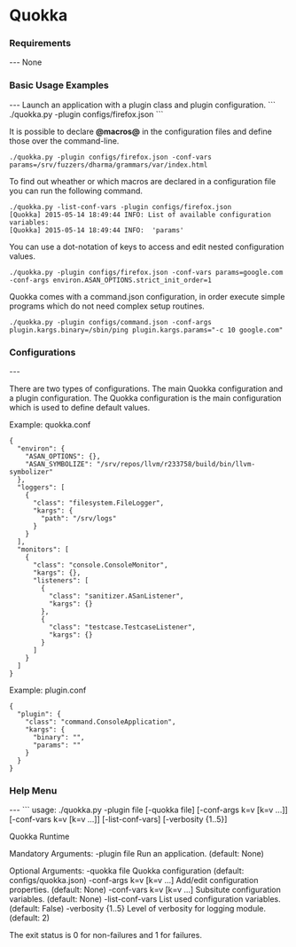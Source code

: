 Quokka
======

<h3>Requirements</h3>
---
None


<h3>Basic Usage Examples</h3>
---
Launch an application with a plugin class and plugin configuration.
```
./quokka.py -plugin configs/firefox.json
```

It is possible to declare **@macros@** in the configuration files and define those over the command-line.

```
./quokka.py -plugin configs/firefox.json -conf-vars params=/srv/fuzzers/dharma/grammars/var/index.html
```

To find out wheather or which macros are declared in a configuration file you can run the following command.
```
./quokka.py -list-conf-vars -plugin configs/firefox.json
[Quokka] 2015-05-14 18:49:44 INFO: List of available configuration variables:
[Quokka] 2015-05-14 18:49:44 INFO: 	'params'
```

You can use a dot-notation of keys to access and edit nested configuration values.
```
./quokka.py -plugin configs/firefox.json -conf-vars params=google.com -conf-args environ.ASAN_OPTIONS.strict_init_order=1
```

Quokka comes with a command.json configuration, in order execute simple programs which do not need complex setup routines.

```
./quokka.py -plugin configs/command.json -conf-args plugin.kargs.binary=/sbin/ping plugin.kargs.params="-c 10 google.com"
```

<h3>Configurations</h3>
---

There are two types of configurations. The main Quokka configuration and a plugin configuration. The Quokka configuration is the main configuration which is used to define default values.

Example: quokka.conf

```
{
  "environ": {
    "ASAN_OPTIONS": {},
    "ASAN_SYMBOLIZE": "/srv/repos/llvm/r233758/build/bin/llvm-symbolizer"
  },
  "loggers": [
    {
      "class": "filesystem.FileLogger",
      "kargs": {
        "path": "/srv/logs"
      }
    }
  ],
  "monitors": [
    {
      "class": "console.ConsoleMonitor",
      "kargs": {},
      "listeners": [
        {
          "class": "sanitizer.ASanListener",
          "kargs": {}
        },
        {
          "class": "testcase.TestcaseListener",
          "kargs": {}
        }
      ]
    }
  ]
}
```

Example: plugin.conf

```
{
  "plugin": {
    "class": "command.ConsoleApplication",
    "kargs": {
      "binary": "",
      "params": ""
    }
  }
}
```



<h3>Help Menu</h3>
---
```
usage: ./quokka.py -plugin file [-quokka file] [-conf-args k=v [k=v ...]]
                   [-conf-vars k=v [k=v ...]] [-list-conf-vars]
                   [-verbosity {1..5}]

Quokka Runtime

Mandatory Arguments:
  -plugin file          Run an application. (default: None)

Optional Arguments:
  -quokka file          Quokka configuration (default: configs/quokka.json)
  -conf-args k=v [k=v ...]
                        Add/edit configuration properties. (default: None)
  -conf-vars k=v [k=v ...]
                        Subsitute configuration variables. (default: None)
  -list-conf-vars       List used configuration variables. (default: False)
  -verbosity {1..5}     Level of verbosity for logging module. (default: 2)

The exit status is 0 for non-failures and 1 for failures.
```